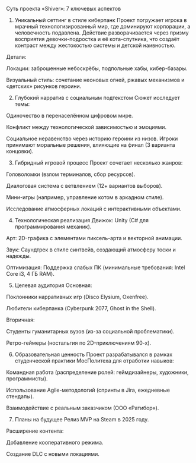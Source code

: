 Суть проекта «Shiver»: 7 ключевых аспектов
1. Уникальный сеттинг в стиле киберпанк
Проект погружает игрока в мрачный технологизированный мир, где доминируют корпорации, а человечность подавлена. Действие разворачивается через призму восприятия девочки-подростка и её кота-спутника, что создаёт контраст между жестокостью системы и детской наивностью.

Детали:

Локации: заброшенные небоскрёбы, подпольные хабы, кибер-базары.

Визуальный стиль: сочетание неоновых огней, ржавых механизмов и «детских» рисунков героини.

2. Глубокий нарратив с социальным подтекстом
Сюжет исследует темы:

Одиночество в перенаселённом цифровом мире.

Конфликт между технологической зависимостью и эмоциями.

Социальное неравенство через историю героини из низов.
Игроки принимают моральные решения, влияющие на финал (3 варианта концовки).

3. Гибридный игровой процесс
Проект сочетает несколько жанров:

Головоломки (взлом терминалов, сбор ресурсов).

Диалоговая система с ветвлением (12+ вариантов выборов).

Мини-игры (например, управление котом в аркадном стиле).

Исследование атмосферных локаций с интерактивными объектами.

4. Технологическая реализация
Движок: Unity (C# для программирования механик).

Арт: 2D-графика с элементами пиксель-арта и векторной анимации.

Звук: Саундтрек в стиле синтвейв, создающий атмосферу тоски и надежды.

Оптимизация: Поддержка слабых ПК (минимальные требования: Intel Core i3, 4 ГБ RAM).

5. Целевая аудитория
Основная:

Поклонники нарративных игр (Disco Elysium, Oxenfree).

Любители киберпанка (Cyberpunk 2077, Ghost in the Shell).

Вторичная:

Студенты гуманитарных вузов (из-за социальной проблематики).

Ретро-геймеры (ностальгия по 2D-приключениям 90-х).

6. Образовательная ценность
Проект разрабатывался в рамках студенческой практики МосПолитеха для отработки навыков:

Командная работа (распределение ролей: геймдизайнеры, художники, программисты).

Использование Agile-методологий (спринты в Jira, ежедневные стендапы).

Взаимодействие с реальным заказчиком (ООО «Ратибор»).

7. Планы на будущее
Релиз MVP на Steam в 2025 году.

Расширение контента:

Добавление кооперативного режима.

Создание DLC с новыми локациями.
